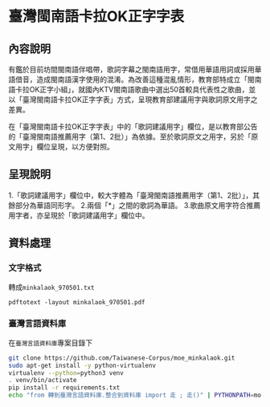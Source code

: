 # 臺灣閩南語卡拉OK正字字表

## 內容說明 
有鑑於目前坊間閩南語伴唱帶，歌詞字幕之閩南語用字，常借用華語用詞或採用華語借音，造成閩南語漢字使用的混淆。為改善這種混亂情形，教育部特成立「閩南語卡拉OK正字小組」，就國內KTV閩南語歌曲中選出50首較具代表性之歌曲，並以「臺灣閩南語卡拉OK正字字表」方式，呈現教育部建議用字與歌詞原文用字之差異。

在「臺灣閩南語卡拉OK正字字表」中的「歌詞建議用字」欄位，是以教育部公告的「臺灣閩南語推薦用字（第1、2批）」為依據。至於歌詞原文之用字，另於「原文用字」欄位呈現，以方便對照。


## 呈現說明

1.「歌詞建議用字」欄位中，較大字體為「臺灣閩南語推薦用字（第1、2批）」，其餘部分為華語同形字。
2.兩個「*」之間的歌詞為華語。
3.歌曲原文用字符合推薦用字者，亦呈現於「歌詞建議用字」欄位中。

## 資料處理

### 文字格式
轉成`minkalaok_970501.txt`
```
pdftotext -layout minkalaok_970501.pdf 
```

### 臺灣言語資料庫
在`臺灣言語資料庫`專案目錄下
```bash
git clone https://github.com/Taiwanese-Corpus/moe_minkalaok.git
sudo apt-get install -y python-virtualenv
virtualenv --python=python3 venv
. venv/bin/activate
pip install -r requirements.txt
echo "from 轉到臺灣言語資料庫.整合到資料庫 import 走 ; 走()" | PYTHONPATH=moe_minkalaok python manage.py shell
```